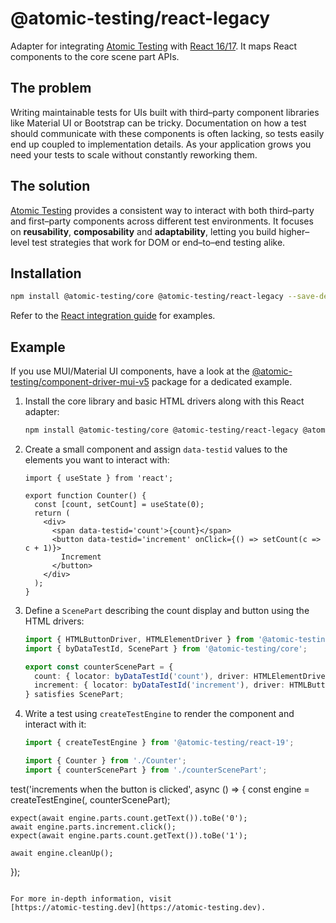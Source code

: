 # @atomic-testing/react-legacy

Adapter for integrating [Atomic Testing](https://atomic-testing.dev) with [React&nbsp;16/17](https://react.dev).
It maps React components to the core scene part APIs.

## The problem

Writing maintainable tests for UIs built with third–party component libraries
like Material&nbsp;UI or Bootstrap can be tricky. Documentation on how a test
should communicate with these components is often lacking, so tests easily end
up coupled to implementation details. As your application grows you need your
tests to scale without constantly reworking them.

## The solution

[Atomic Testing](https://atomic-testing.dev) provides a consistent way to interact with both third–party and
first–party components across different test environments. It focuses on
**reusability**, **composability** and **adaptability**, letting you build
higher–level test strategies that work for DOM or end–to–end testing alike.

## Installation

```bash
npm install @atomic-testing/core @atomic-testing/react-legacy --save-dev
```

Refer to the [React integration guide](https://atomic-testing.dev/) for examples.

## Example

If you use MUI/Material&nbsp;UI components, have a look at the
[@atomic-testing/component-driver-mui-v5](https://www.npmjs.com/package/@atomic-testing/component-driver-mui-v5)
package for a dedicated example.

1. Install the core library and basic HTML drivers along with this React adapter:

   ```bash
   npm install @atomic-testing/core @atomic-testing/react-legacy @atomic-testing/component-driver-html --save-dev
   ```

2. Create a small component and assign `data-testid` values to the elements you want to interact with:

   ```tsx title="Counter.tsx"
   import { useState } from 'react';

   export function Counter() {
     const [count, setCount] = useState(0);
     return (
       <div>
         <span data-testid='count'>{count}</span>
         <button data-testid='increment' onClick={() => setCount(c => c + 1)}>
           Increment
         </button>
       </div>
     );
   }
   ```

3. Define a `ScenePart` describing the count display and button using the HTML drivers:

   ```ts title="counterScenePart.ts"
   import { HTMLButtonDriver, HTMLElementDriver } from '@atomic-testing/component-driver-html';
   import { byDataTestId, ScenePart } from '@atomic-testing/core';

   export const counterScenePart = {
     count: { locator: byDataTestId('count'), driver: HTMLElementDriver },
     increment: { locator: byDataTestId('increment'), driver: HTMLButtonDriver },
   } satisfies ScenePart;
   ```

4. Write a test using `createTestEngine` to render the component and interact with it:

   ```ts title="Counter.test.tsx"
   import { createTestEngine } from '@atomic-testing/react-19';

   import { Counter } from './Counter';
   import { counterScenePart } from './counterScenePart';
   ```

test('increments when the button is clicked', async () => {
const engine = createTestEngine(<Counter />, counterScenePart);

    expect(await engine.parts.count.getText()).toBe('0');
    await engine.parts.increment.click();
    expect(await engine.parts.count.getText()).toBe('1');

    await engine.cleanUp();

});

```

For more in‑depth information, visit
[https://atomic-testing.dev](https://atomic-testing.dev).
```
